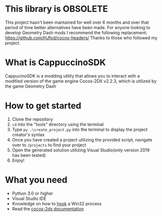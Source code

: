 # This library is OBSOLETE
This project hasn't been mantained for well over 6 months and over that period of time better alternatives have been made.
For anyone looking to develop Geometry Dash mods I recommend the following replacement: https://github.com/HJfod/cocos-headers/
Thanks to those who followed my project.

# What is CappuccinoSDK
CappucinoSDK  is a modding utility that allows you to interact with a modified version of the game engine Cocos-2DX v2.2.3, which is utilized by the game Geometry Dash

# How to get started

1. Clone the repository
2. `cd` into the "tools" directory using the terminal
3. Type `py .\create_project.py` into the terminal to display the project creator's syntax
4. Once you have created a project utilizing the provided script, navigate over to `/projects` to find your project
5. Open the generated solution utilizing Visual Studio(only version 2019 has been tested)
6. Enjoy!

# What you need
* Python 3.0 or higher
* Visual Studio IDE
* Knowledge on how to [hook](https://en.wikipedia.org/wiki/Hooking) a Win32 process
* Read the [cocos-2dx documentation](https://docs.cocos2d-x.org/api-ref/cplusplus/V2.2.3/)
